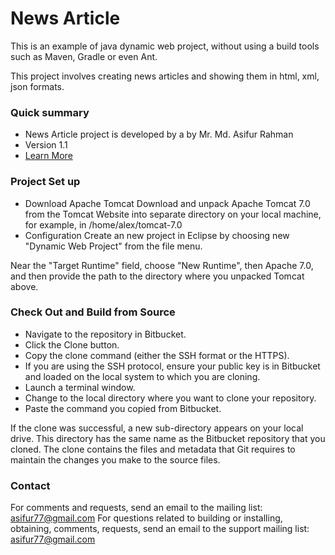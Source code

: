 # News Article #

This is an example of java dynamic web project, without using a build tools such as Maven, Gradle or even Ant.

This project involves creating news articles and showing them in html, xml, json formats. 

### Quick summary ###

* News Article project is developed by a by Mr. Md. Asifur Rahman 
* Version 1.1
* [Learn More](https://bitbucket.org/asifur/news_article)

### Project Set up ###

* Download Apache Tomcat
Download and unpack Apache Tomcat 7.0 from the Tomcat Website into separate directory on your local machine, for example, in /home/alex/tomcat-7.0
* Configuration
Create an new project in Eclipse by choosing new "Dynamic Web Project" from the file menu.

Near the "Target Runtime" field, choose "New Runtime", then Apache 7.0, and then provide the path to the directory where you unpacked Tomcat above.
### Check Out and Build from Source ###
* Navigate to the repository in Bitbucket.
* Click the Clone button.
* Copy the clone command (either the SSH format or the HTTPS).
* If you are using the SSH protocol, ensure your public key is in Bitbucket and loaded on the local system to which you are cloning.
* Launch a terminal window.
* Change to the local directory where you want to clone your repository.
* Paste the command you copied from Bitbucket.
 
If the clone was successful, a new sub-directory appears on your local drive. This directory has the same name as the Bitbucket repository that you cloned. 
The clone contains the files and metadata that Git requires to maintain the changes you make to the source files.

### Contact ###

For comments and requests, send an email to the mailing list:
asifur77@gmail.com
For questions related to building or installing, obtaining, comments, requests, send an email to the support mailing list:
asifur77@gmail.com